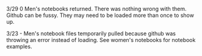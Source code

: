 


3/29 0 Men's notebooks returned. There was nothing wrong with them. Github can be fussy. They may need to be loaded more than once to show up.


3/23 - Men's notebook files temporarily pulled because github was throwing an error instead of loading. See women's notebooks for notebook examples.

